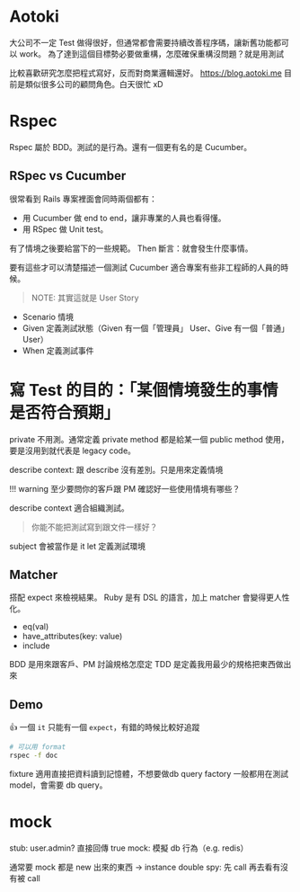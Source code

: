 # Aotoki

大公司不一定 Test 做得很好，但通常都會需要持續改善程序碼，讓新舊功能都可以 work。
為了達到這個目標勢必要做重構，怎麼確保重構沒問題？就是用測試

比較喜歡研究怎麼把程式寫好，反而對商業邏輯還好。
https://blog.aotoki.me
目前是類似很多公司的顧問角色。白天很忙 xD

# Rspec

Rspec 屬於 BDD。測試的是行為。還有一個更有名的是 Cucumber。

## RSpec vs Cucumber

很常看到 Rails 專案裡面會同時兩個都有：

- 用 Cucumber 做 end to end，讓非專業的人員也看得懂。
- 用 RSpec 做 Unit test。

有了情境之後要給當下的一些規範。
Then 斷言：就會發生什麼事情。

要有這些才可以清楚描述一個測試
Cucumber 適合專案有些非工程師的人員的時候。

> NOTE: 其實這就是 User Story

- Scenario 情境
- Given 定義測試狀態（Given 有一個「管理員」 User、Give 有一個「普通」User）
- When 定義測試事件

# 寫 Test 的目的：「某個情境發生的事情是否符合預期」

private 不用測。通常定義 private method 都是給某一個 public method 使用，要是沒用到就代表是 legacy code。

describe
context: 跟 describe 沒有差別。只是用來定義情境

!!! warning
    至少要問你的客戶跟 PM 確認好一些使用情境有哪些？

describe context 適合組織測試。

> 你能不能把測試寫到跟文件一樣好？

subject 會被當作是 it
let 定義測試環境

## Matcher

搭配 expect 來檢視結果。
Ruby 是有 DSL 的語言，加上 matcher 會變得更人性化。

- eq(val)
- have_attributes(key: value)
- include

BDD 是用來跟客戶、PM 討論規格怎麼定
TDD 是定義我用最少的規格把東西做出來


## Demo

:+1: 一個 `it` 只能有一個 `expect`，有錯的時候比較好追蹤

```bash
# 可以用 format
rspec -f doc 
```

fixture 適用直接把資料讀到記憶體，不想要做db query
factory 一般都用在測試 model，會需要 db query。


# mock

stub: user.admin? 直接回傳 true
mock: 模擬 db 行為（e.g. redis）

通常要 mock 都是 new 出來的東西 -> instance double
spy: 先 call 再去看有沒有被 call
